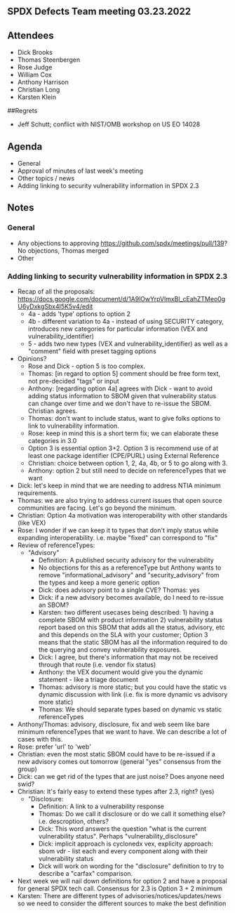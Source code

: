## SPDX Defects Team meeting 03.23.2022

## Attendees
* Dick Brooks
* Thomas Steenbergen
* Rose Judge
* William Cox
* Anthony Harrison
* Christian Long
* Karsten Klein

##Regrets 
* Jeff Schutt; conflict with NIST/OMB workshop on US EO 14028

## Agenda
* General
* Approval of minutes of last week's meeting
* Other topics / news
* Adding linking to security vulnerability information in SPDX 2.3

## Notes
### General
*  Any objections to approving https://github.com/spdx/meetings/pull/139? No objections, Thomas merged
 * Other
 
### Adding linking to security vulnerability information in SPDX 2.3
* Recap of all the proposals: https://docs.google.com/document/d/1A9lOwYrpVlmxBl_cEahZTMeo0gU6yDxkgSbx4I5K5v4/edit
  * 4a - adds 'type' options to option 2
  * 4b - different variation to 4a - instead of using SECURITY category, introduces new categories for particular information (VEX and vulnerability_identifier)
  * 5 - adds two new types (VEX and vulnerability_identifier) as well as a "comment" field with preset tagging options
* Opinions?
  * Rose and Dick - option 5 is too complex.
  * Thomas: [in regard to option 5] comment should be free form text, not pre-decided "tags" or input
  * Anthony: [regarding option 4a] agrees with Dick - want to avoid adding status information to SBOM given that vulnerability status can change over time and we don't have to re-issue the SBOM. Christian agrees.
  * Thomas: don't want to include status, want to give folks options to link to vulnerability information.
  * Rose: keep in mind this is a short term fix; we can elaborate these categories in 3.0
  * Option 3 is essential option 3+2. Option 3 is recommend use of at least one package identifier (CPE/PURL) using External Reference
  * Christian: choice between option 1, 2, 4a, 4b, or 5 to go along with 3. 
  * Anthony: option 2 but still need to decide on referenceTypes that we want
* Dick: let's keep in mind that we are needing to address NTIA minimum requirements.
* Thomas: we are also trying to address current issues that open source communities are facing. Let's go beyond the minimum.
* Christian: Option 4a motivation was interoperability with other standards (like VEX)
* Rose: I wonder if we can keep it to types that don't imply status while expanding interoperability. i.e. maybe "fixed" can correspond to "fix"
* Review of referenceTypes:
  * "Advisory"
     * Definition: A published security advisory for the vulnerability
     * No objections for this as a referenceType but Anthony wants to remove "informational_advisory" and "security_advisory" from the types and keep a more generic option
     * Dick: does advisory point to a single CVE? Thomas: yes
     * Dick: if a new advisory becomes available, do I need to re-issue an SBOM?
     * Karsten: two different usecases being described: 1) having a complete SBOM with product information 2) vulnerability status report based on this SBOM that adds all the status, advisory, etc and this depends on the SLA with your customer; Option 3 means that the static SBOM has all the information required to do the querying and convey vulnerability exposures.
     * Dick: I agree, but there's information that may not be received through that route (i.e. vendor fix status)
     * Anthony: the VEX document would give you the dynamic statement - like a triage document
     * Thomas: advisory is more static; but you could have the static vs dynamic discussion with link (i.e. fix is more dynamic vs advisory more static)
     * Thomas: We should separate types based on dynamic vs static referenceTypes
* Anthony/Thomas: advisory, disclosure, fix and web seem like bare minimum referenceTypes that we want to have. We can describe a lot of cases with this.
* Rose: prefer 'url' to 'web'
* Christian: even the most static SBOM could have to be re-issued if a new advisory comes out tomorrow (general "yes" consensus from the group)
* Dick: can we get rid of the types that are just noise? Does anyone need swid?
* Christian: It's fairly easy to extend these types after 2.3, right? (yes)
  * "Disclosure:
      * Definition: A link to a vulnerability response
      * Thomas: Do we call it disclosure or do we call it something else? i.e. descroption, others?
      * Dick: This word answers the question "what is the current vulnerability status". Perhaps "vulnerability_disclosure"
      * Dick: implicit approach is cyclonedx vex, explicity approach: sbom vdr - list each and every component along with their vulnerability status
      * Dick will work on wording for the "disclosure" definition to try to describe a "carfax" comparison.
* Next week we will nail down definitions for option 2 and have a proposal for general SPDX tech call. Consensus for 2.3 is Option 3 + 2 minimum
* Karsten: There are different types of advisories/notices/updates/news so we need to consider the different sources to make the best definition
